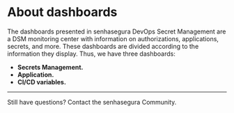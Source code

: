 # About dashboards

The dashboards presented in senhasegura DevOps Secret Management are a DSM monitoring center with information on authorizations, applications, secrets, and more. These dashboards are divided according to the information they display. Thus, we have three dashboards:

* **Secrets Management.**
* **Application.**
* **CI/CD variables.**

---

Still have questions? Contact the senhasegura Community.
